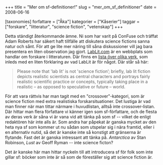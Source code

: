 +++
title = "Mer om sf-definitioner!"
slug = "mer_om_sf_definitioner"
date = 2008-06-16

[taxonomies]
forfattare = ["Åka"]
kategorier = ["Kåserier"]
taggar = ["forskare", "litteratur", "science fiction", "vetenskap"]
+++

Detta ständigt återkommande ämne. Ni som har varit på ConFuse och träffat Adam Roberts har säkert haft tillfälle att diskutera science fictions sanna natur och sånt. För att ge lite mer näring till såna diskussioner vill jag bara presentera en liten observation jag gjort. [LabLit.com](http://lablit.com) är en webbplats som handlar om forskare i litteraturen. Där finns en [lista över olika verk](http://lablit.com/the_list), som inleds med en liten förklaring av vad LabLit är för något. Där står så här:



<blockquote>Please note that 'lab lit' is not 'science fiction’; briefly, lab lit fiction depicts realistic scientists as central characters and portrays fairly realistic scientific practice or concepts, typically taking place in a realistic – as opposed to speculative or future – world.</blockquote>

För att vara rättvis har man tagit med en "crossover"-kategori, som är science fiction med extra realistiska forskarsituationer. Det lustiga är vad man finner när man tittar närmare i huvudlistan, alltså inte crossover-listan. Där hittar man flera författare vi känner igen som sf-författare, och de flesta av deras verk är såna vi är vana vid att tänka på som sf -- vilket de enligt redaktören här inte alls är. Som andra har påpekat är ganska mycket av den heta nya sf som kommer ut nu sådan som utspelar sig i nära framtid, eller i en alternativ nutid, så det är kanske inte så konstigt att gränserna är flytande. Fast det är ganska intressant att tänka på. <em>Antarctica</em> av Stan Robinson, <em>Lust</em> av Geoff Ryman -- inte science ficton?

Det är kanske här man hittar nyckeln till att introducera sf för folk som inte gillar sf: böcker som inte är så som de föreställer sig att science fiction är.
